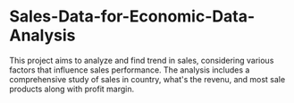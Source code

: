 # Sales-Data-for-Economic-Data-Analysis

This project aims to analyze and find trend in sales, considering various factors that influence sales performance. The analysis includes a comprehensive study of sales in country, what's the revenu, and most sale products along with profit margin.
